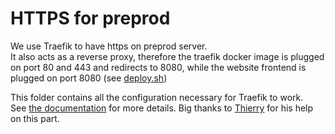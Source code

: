 # HTTPS for preprod

We use Traefik to have https on preprod server.  
It also acts as a reverse proxy, therefore the traefik docker image is plugged on port 80 and 443 and redirects to 8080, while the website frontend is plugged on port 8080 (see [deploy.sh](https://github.com/datalab-mi/Basegun/blob/develop/infra/scripts/deploy.sh))

This folder contains all the configuration necessary for Traefik to work.  
See [the documentation](https://doc.traefik.io/traefik/https/acme/) for more details.
Big thanks to [Thierry](https://github.com/titigmr) for his help on this part.